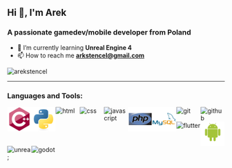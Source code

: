 ## Hi 👋, I'm Arek

### A passionate gamedev/mobile developer from Poland

- 🌱 I’m currently learning **Unreal Engine 4**
- 📫 How to reach me **arkstencel@gmail.com**

<p align="left"> <img src="https://komarev.com/ghpvc/?username=arekstencel&label=Profile%20views&color=0e75b6&style=flat" alt="arekstencel" /> </p>

---

### Languages and Tools:
<a href="#">
<img align="left" width="56" src="https://raw.githubusercontent.com/devicons/devicon/master/icons/cplusplus/cplusplus-original.svg" alt="c++"/>
</a><a href="http://www.google.com" target="_blank">
<img align="left" width="56" src="https://raw.githubusercontent.com/devicons/devicon/master/icons/python/python-original.svg" alt="python"/>
</a><a href="http://www.google.com" target="_blank">
<img align="left" width="56" src="https://img.icons8.com/color/48/000000/html-5.png" alt="html"/>
</a><a href="http://www.google.com" target="_blank">
<img align="left" width="56" src="https://img.icons8.com/color/48/000000/css3.png" alt="css"/>
</a><a href="http://www.google.com" target="_blank">
<img align="left" width="56" src="https://img.icons8.com/color/48/000000/javascript.png" alt="javascript"/>
</a><a href="http://www.google.com" target="_blank">
<img align="left" width="56" src="https://raw.githubusercontent.com/devicons/devicon/master/icons/php/php-original.svg" alt="php"/>
</a><a href="http://www.google.com" target="_blank">
<img align="left" width="56" src="https://raw.githubusercontent.com/devicons/devicon/master/icons/mysql/mysql-original-wordmark.svg" alt="mysql"/>
</a><a href="http://www.google.com" target="_blank">
<img align="left" width="56" src="https://img.icons8.com/color/48/000000/git.png" alt="git"/>
</a><a href="http://www.google.com" target="_blank">
<img align="left" width="56" src="https://img.icons8.com/fluent/48/000000/github.png" alt="github"/>
</a><a href="http://www.google.com" target="_blank">
<img align="left" width="56" src="https://www.vectorlogo.zone/logos/flutterio/flutterio-icon.svg" alt="flutter"/>
</a><a href="http://www.google.com" target="_blank">
<img align="left" width="56" src="https://raw.githubusercontent.com/devicons/devicon/master/icons/android/android-original-wordmark.svg" alt="android"/>
</a><a href="http://www.google.com" target="_blank">
<img align="left" width="56" src="https://raw.githubusercontent.com/kenangundogan/fontisto/036b7eca71aab1bef8e6a0518f7329f13ed62f6b/icons/svg/brand/unreal-engine.svg" alt="unrea;"/>
</a><a href="http://www.google.com" target="_blank">
<img align="left" width="56" src="https://upload.wikimedia.org/wikipedia/commons/6/6a/Godot_icon.svg" alt="godot" target="_blank"/>
</a>
